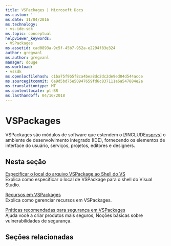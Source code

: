 ```yaml
---
title: VSPackages | Microsoft Docs
ms.custom: ''
ms.date: 11/04/2016
ms.technology:
- vs-ide-sdk
ms.topic: conceptual
helpviewer_keywords:
- VSPackages
ms.assetid: cad0893a-9c5f-45b7-952a-e2294f83e324
author: gregvanl
ms.author: gregvanl
manager: douge
ms.workload:
- vssdk
ms.openlocfilehash: c1ba75f9b5f8ca4bea8dc2dc2de9ed04d544acce
ms.sourcegitcommit: 6a9d5bd75e50947659fd6c837111a6a547884e2a
ms.translationtype: MT
ms.contentlocale: pt-BR
ms.lasthandoff: 04/16/2018
---
```

# <a name="vspackages"></a>VSPackages
VSPackages são módulos de software que estendem o [!INCLUDE[vsprvs](../../code-quality/includes/vsprvs_md.md)] o ambiente de desenvolvimento integrado (IDE), fornecendo os elementos de interface do usuário, serviços, projetos, editores e designers.  
  
## <a name="in-this-section"></a>Nesta seção  
 [Especificar o local do arquivo VSPackage ao Shell do VS](../../extensibility/internals/specifying-vspackage-file-location-to-the-vs-shell.md)  
 Explica como especificar o local de VSPackage para o shell do Visual Studio.  
  
 [Recursos em VSPackages](../../extensibility/internals/resources-in-vspackages.md)  
 Explica como gerenciar recursos em VSPackages.  
  
 [Práticas recomendadas para segurança em VSPackages](../../extensibility/internals/best-practices-for-security-in-vspackages.md)  
 Ajuda você a criar produtos mais seguros, Noções básicas sobre vulnerabilidades de segurança.  
  
## <a name="related-sections"></a>Seções relacionadas
